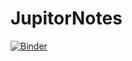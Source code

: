 # JupitorNotes
[![Binder](https://mybinder.org/badge_logo.svg)](https://mybinder.org/v2/gh/Sheeba-VR/JupitorNotes/main)
